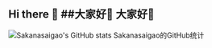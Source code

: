 ## Hi there 👋   ##大家好👋   大家好👋


![Sakanasaigao's GitHub stats   Sakanasaigao的GitHub统计](https://github-readme-stats.vercel.app/apiSakanasaigao=anuraghazra&show_icons=true)


